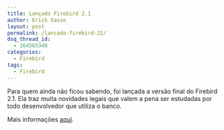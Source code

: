 ```yaml
---
title: Lançado Firebird 2.1
author: Erick Sasse
layout: post
permalink: /lancado-firebird-21/
dsq_thread_id:
  - 264565348
categories:
  - Firebird
tags:
  - Firebird
---
```

Para quem ainda não ficou sabendo, foi lançada a versão final do Firebird 2.1. Ela traz muita novidades legais que valem a pena ser estudadas por todo desenvolvedor que utiliza o banco.

Mais informações [aqui][1].

 [1]: http://www.firebirdsql.org/index.php?op=devel&sub=engine&id=fb210_release